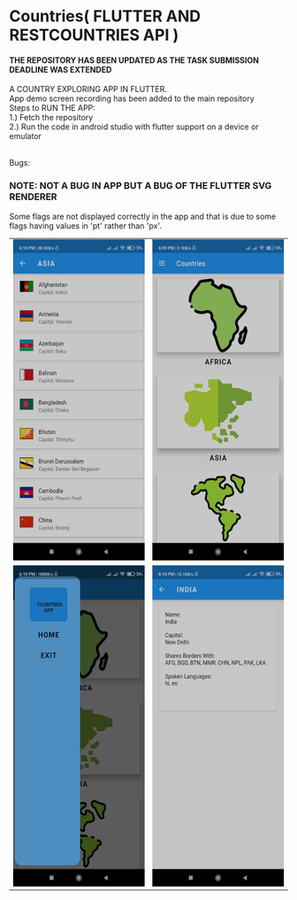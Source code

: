 # Countries( FLUTTER AND RESTCOUNTRIES API )
<h4>THE REPOSITORY HAS BEEN UPDATED AS THE TASK SUBMISSION DEADLINE WAS EXTENDED</h4>
A COUNTRY EXPLORING APP IN FLUTTER.<br>
App demo screen recording has been added to the main repository<br>
Steps to RUN THE APP:<br>
1.) Fetch the repository<br>
2.) Run the code in android studio with flutter support on a device or emulator<br><br>

Bugs:
<h3>NOTE: NOT A BUG IN APP BUT A BUG OF THE FLUTTER SVG RENDERER</h3>
<p>Some flags are not displayed correctly in the app and that is due to some flags having values in 'pt' rather than 'px'.</p>

<table>
  <tr>
    <td><img src="https://github.com/tiquasar/flutter_restcountriesapi_app/blob/master/appdemo/file1%20%284%29.png" width=300 height=580></td>
    <td><img src="https://github.com/tiquasar/flutter_restcountriesapi_app/blob/master/appdemo/file1%20%282%29.png" width=300 height=580></td>
    
  </tr>
  <tr>
    <td><img src="https://github.com/tiquasar/flutter_restcountriesapi_app/blob/master/appdemo/file1%20%283%29.png" width=width=300 height=580></td>
    <td><img src="https://github.com/tiquasar/flutter_restcountriesapi_app/blob/master/appdemo/file1%20%281%29.png" width=width=300 height=580></td>
  </tr>
 </table>
